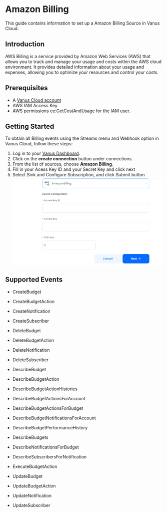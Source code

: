 # Amazon Billing

This guide contains information to set up a Amazon Billing Source in Vanus Cloud.

## Introduction

AWS Billing is a service provided by Amazon Web Services (AWS) that allows you to track and manage your usage and costs within the AWS cloud environment. It provides detailed information about your usage and expenses, allowing you to optimize your resources and control your costs.

## Prerequisites

- A [Vanus Cloud account](https://cloud.vanus.ai)
- AWS IAM Access Key.
- AWS permissions ce:GetCostAndUsage for the IAM user.

## Getting Started

To obtain all Billing events using the Streams menu and Webhook option in Vanus Cloud, follow these steps:

1. Log in to your [Vanus Dashboard](https://cloud.vanus.ai/dashboard).
2. Click on the **create connection** button under connections.
3. From the list of sources, choose **Amazon Billing**.
4. Fill in your Acess Key ID and your Secret Key and click next
5. Select Sink and Configure Subscription, and click Submit button
   ![](images/aws-billing.png)

## Supported Events

- CreateBudget

- CreateBudgetAction

- CreateNotification

- CreateSubscriber

- DeleteBudget

- DeleteBudgetAction

- DeleteNotification

- DeleteSubscriber

- DescribeBudget

- DescribeBudgetAction

- DescribeBudgetActionHistories

- DescribeBudgetActionsForAccount

- DescribeBudgetActionsForBudget

- DescribeBudgetNotificationsForAccount

- DescribeBudgetPerformanceHistory

- DescribeBudgets

- DescribeNotificationsForBudget

- DescribeSubscribersForNotification

- ExecuteBudgetAction

- UpdateBudget

- UpdateBudgetAction

- UpdateNotification

- UpdateSubscriber
